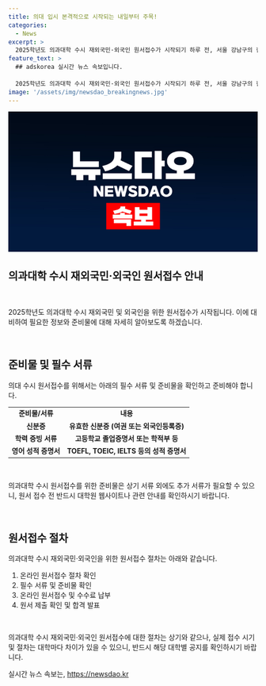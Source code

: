 ```yaml
---
title: 의대 입시 본격적으로 시작되는 내일부터 주목!
categories:
  - News
excerpt: >
  2025학년도 의과대학 수시 재외국민·외국인 원서접수가 시작되기 하루 전, 서울 강남구의 한 학원에서 의대 입시 관련 홍보물이 눈에 띄게 붙어있는 가운데, 학생들의 관심이 모아지고 있다.
feature_text: >
  ## adskorea 실시간 뉴스 속보입니다.

  2025학년도 의과대학 수시 재외국민·외국인 원서접수가 시작되기 하루 전, 서울 강남구의 한 학원에서 의대 입시 관련 홍보물이 눈에 띄게 붙어있는 가운데, 학생들의 관심이 모아지고 있다.
image: '/assets/img/newsdao_breakingnews.jpg'
---
```


<p><img src="/assets/img/newsdao_breakingnews.jpg" alt="adskorea 속보" /></p>

<h2 data-ke-size="size26">의과대학 수시 재외국민·외국인 원서접수 안내</h2>

<p data-ke-size="size16">&nbsp;</p>

<p>2025학년도 의과대학 수시 재외국민 및 외국인을 위한 원서접수가 시작됩니다. 이에 대비하여 필요한 정보와 준비물에 대해 자세히 알아보도록 하겠습니다.</p>

<p data-ke-size="size16">&nbsp;</p>

<h2 data-ke-size="size24">준비물 및 필수 서류</h2>

<p>의대 수시 원서접수를 위해서는 아래의 필수 서류 및 준비물을 확인하고 준비해야 합니다.</p>

<table>
    <tr>
        <td style="text-align: center; height: 17px;"><b>준비물/서류</b></td>
        <td style="text-align: center; height: 17px;"><b>내용</b></td>
    </tr>
    <tr>
        <td style="text-align: center; height: 17px;"><b>신분증</b></td>
        <td style="text-align: center; height: 17px;"><b>유효한 신분증 (여권 또는 외국인등록증)</b></td>
    </tr>
    <tr>
        <td style="text-align: center; height: 17px;"><b>학력 증빙 서류</b></td>
        <td style="text-align: center; height: 17px;"><b>고등학교 졸업증명서 또는 학적부 등</b></td>
    </tr>
    <tr>
        <td style="text-align: center; height: 17px;"><b>영어 성적 증명서</b></td>
        <td style="text-align: center; height: 17px;"><b>TOEFL, TOEIC, IELTS 등의 성적 증명서</b></td>
    </tr>
</table>

<p data-ke-size="size16">&nbsp;</p>

<p>의과대학 수시 원서접수를 위한 준비물은 상기 서류 외에도 추가 서류가 필요할 수 있으니, 원서 접수 전 반드시 대학원 웹사이트나 관련 안내를 확인하시기 바랍니다.</p>

<p data-ke-size="size16">&nbsp;</p>

<h2 data-ke-size="size24">원서접수 절차</h2>

<p>의과대학 수시 재외국민·외국인을 위한 원서접수 절차는 아래와 같습니다.</p>

<ol>
    <li>온라인 원서접수 절차 확인</li>
    <li>필수 서류 및 준비물 확인</li>
    <li>온라인 원서접수 및 수수료 납부</li>
    <li>원서 제출 확인 및 합격 발표</li>
</ol>

<p data-ke-size="size16">&nbsp;</p>

<p>의과대학 수시 재외국민·외국인 원서접수에 대한 절차는 상기와 같으나, 실제 접수 시기 및 절차는 대학마다 차이가 있을 수 있으니, 반드시 해당 대학별 공지를 확인하시기 바랍니다.</p>
실시간 뉴스 속보는, <a href="https://newsdao.kr" rel="dofollow">https://newsdao.kr</a>


